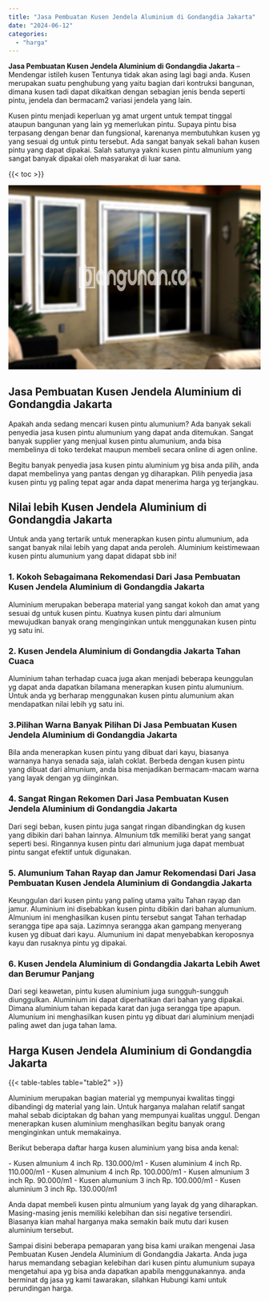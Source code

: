 ```yaml
---
title: "Jasa Pembuatan Kusen Jendela Aluminium di Gondangdia Jakarta"
date: "2024-06-12"
categories: 
  - "harga"
---
```


**Jasa Pembuatan Kusen Jendela Aluminium di Gondangdia Jakarta** – Mendengar istileh kusen Tentunya tidak akan asing lagi bagi anda. Kusen merupakan suatu penghubung yang yaitu bagian dari kontruksi bangunan, dimana kusen tadi dapat dikaitkan dengan sebagian jenis benda seperti pintu, jendela dan bermacam2 variasi jendela yang lain.

Kusen pintu menjadi keperluan yg amat urgent untuk tempat tinggal ataupun bangunan yang lain yg memerlukan pintu. Supaya pintu bisa terpasang dengan benar dan fungsional, karenanya membutuhkan kusen yg yang sesuai dg untuk pintu tersebut. Ada sangat banyak sekali bahan kusen pintu yang dapat dipakai. Salah satunya yakni kusen pintu almunium yang sangat banyak dipakai oleh masyarakat di luar sana.

{{< toc >}}

![Jasa Pembuatan Kusen Jendela Aluminium di Gondangdia Jakarta](/images/harga-kusen-jendela-alumunium-30.png)

## Jasa Pembuatan Kusen Jendela Aluminium di Gondangdia Jakarta

Apakah anda sedang mencari kusen pintu alumunium? Ada banyak sekali penyedia jasa kusen pintu alumunium yang dapat anda ditemukan. Sangat banyak supplier yang menjual kusen pintu alumunium, anda bisa membelinya di toko terdekat maupun membeli secara online di agen online.

Begitu banyak penyedia jasa kusen pintu aluminium yg bisa anda pilih, anda dapat membelinya yang pantas dengan yg diharapkan. Pilih penyedia jasa kusen pintu yg paling tepat agar anda dapat menerima harga yg terjangkau.

## Nilai lebih Kusen Jendela Aluminium di Gondangdia Jakarta

Untuk anda yang tertarik untuk menerapkan kusen pintu alumunium, ada sangat banyak nilai lebih yang dapat anda peroleh. Aluminium keistimewaan kusen pintu alumunium yang dapat didapat sbb ini!

### 1\. Kokoh Sebagaimana Rekomendasi Dari Jasa Pembuatan Kusen Jendela Aluminium di Gondangdia Jakarta

Aluminium merupakan beberapa material yang sangat kokoh dan amat yang sesuai dg untuk kusen pintu. Kuatnya kusen pintu dari almunium mewujudkan banyak orang menginginkan untuk menggunakan kusen pintu yg satu ini.

### 2\. Kusen Jendela Aluminium di Gondangdia Jakarta Tahan Cuaca

Aluminium tahan terhadap cuaca juga akan menjadi beberapa keunggulan yg dapat anda dapatkan bilamana menerapkan kusen pintu alumunium. Untuk anda yg berharap menggunakan kusen pintu alumunium akan mendapatkan nilai lebih yg satu ini.

### 3.Pilihan Warna Banyak Pilihan Di Jasa Pembuatan Kusen Jendela Aluminium di Gondangdia Jakarta

Bila anda menerapkan kusen pintu yang dibuat dari kayu, biasanya warnanya hanya senada saja, ialah coklat. Berbeda dengan kusen pintu yang dibuat dari almunium, anda bisa menjadikan bermacam-macam warna yang layak dengan yg diinginkan.

### 4\. Sangat Ringan Rekomen Dari Jasa Pembuatan Kusen Jendela Aluminium di Gondangdia Jakarta

Dari segi beban, kusen pintu juga sangat ringan dibandingkan dg kusen yang dibikin dari bahan lainnya. Almunium tdk memiliki berat yang sangat seperti besi. Ringannya kusen pintu dari almunium juga dapat membuat pintu sangat efektif untuk digunakan.

### 5\. Alumunium Tahan Rayap dan Jamur Rekomendasi Dari Jasa Pembuatan Kusen Jendela Aluminium di Gondangdia Jakarta

Keunggulan dari kusen pintu yang paling utama yaitu Tahan rayap dan jamur. Aluminium ini disebabkan kusen pintu dibikin dari bahan alumunium. Almunium ini menghasilkan kusen pintu tersebut sangat Tahan terhadap serangga tipe apa saja. Lazimnya serangga akan gampang menyerang kusen yg dibuat dari kayu. Alumunium ini dapat menyebabkan keroposnya kayu dan rusaknya pintu yg dipakai.

### 6\. Kusen Jendela Aluminium di Gondangdia Jakarta Lebih Awet dan Berumur Panjang

Dari segi keawetan, pintu kusen aluminium juga sungguh-sungguh diunggulkan. Aluminium ini dapat diperhatikan dari bahan yang dipakai. Dimana aluminium tahan kepada karat dan juga serangga tipe apapun. Alumunium ini menghasilkan kusen pintu yg dibuat dari aluminium menjadi paling awet dan juga tahan lama.

## Harga Kusen Jendela Aluminium di Gondangdia Jakarta

{{< table-tables table="table2" >}}

Aluminium merupakan bagian material yg mempunyai kwalitas tinggi dibandingi dg material yang lain. Untuk harganya malahan relatif sangat mahal sebab diciptakan dg bahan yang mempunyai kualitas unggul. Dengan menerapkan kusen aluminium menghasilkan begitu banyak orang menginginkan untuk memakainya.

Berikut beberapa daftar harga kusen aluminium yang bisa anda kenal:

\- Kusen almunium 4 inch Rp. 130.000/m1 - Kusen aluminium 4 inch Rp. 110.000/m1 - Kusen almunium 4 inch Rp. 100.000/m1 - Kusen almunium 3 inch Rp. 90.000/m1 - Kusen alumunium 3 inch Rp. 100.000/m1 - Kusen aluminium 3 inch Rp. 130.000/m1

Anda dapat membeli kusen pintu almunium yang layak dg yang diharapkan. Masing-masing jenis memiliki kelebihan dan sisi negative tersendiri. Biasanya kian mahal harganya maka semakin baik mutu dari kusen aluminium tersebut.

Sampai disini beberapa pemaparan yang bisa kami uraikan mengenai Jasa Pembuatan Kusen Jendela Aluminium di Gondangdia Jakarta. Anda juga harus memandang sebagian kelebihan dari kusen pintu alumunium supaya mengetahui apa yg bisa anda dapatkan apabila menggunakannya. anda berminat dg jasa yg kami tawarakan, silahkan Hubungi kami untuk perundingan harga.
